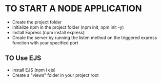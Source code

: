 # TO START A NODE APPLICATION
* Create the project folder
* initialize npm in the project folder (npm init, npm init -y)
* Install Express (npm install express)
* Create the server by running the listen method on the triggered express function with your specified port


## TO Use EJS
* Install EJS (npm i ejs)
* Create a "views" folder in your project root

